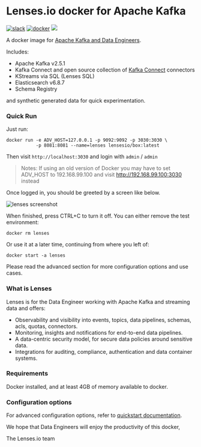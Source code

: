 # Lenses.io docker for Apache Kafka #

[![slack](https://img.shields.io/badge/Slack-community-red)](https://launchpass.com/lensesio)
[![docker](https://img.shields.io/docker/pulls/lensesio/box.svg?style=flat)](https://hub.docker.com/r/lensesio/box/)
[![](https://images.microbadger.com/badges/image/lensesio/box.svg)](http://microbadger.com/images/lensesio/box)

A docker image for [Apache Kafka and Data Engineers](https://lenses.io/box/).

Includes:

- Apache Kafka v2.5.1
- Kafka Connect and open source collection of [Kafka Connect](https://lenses.io/connect/) connectors
- KStreams via SQL (Lenses SQL)
- Elasticsearch v6.8.7
- Schema Registry

and synthetic generated data for quick experimentation.

### Quick Run

Just run:

    docker run -e ADV_HOST=127.0.0.1 -p 9092:9092 -p 3030:3030 \
               -p 8081:8081 --name=lenses lensesio/box:latest

Then visit `http://localhost:3030` and login with `admin` / `admin`
 
> Notes: If using an old version of Docker you may have to set ADV_HOST to 192.168.99.100
and visit http://192.168.99.100:3030 instead

Once logged in, you should be greeted by a screen like below.

![lenses screenshot](https://help.lenses.io/using-lenses/basics/images/lensesio-dashboard.png)

When finished, press CTRL+C to turn it off. You can either remove the test environment:

    docker rm lenses

Or use it at a later time, continuing from where you left of:

    docker start -a lenses

Please read the advanced section for more configuration options and use cases.

### What is Lenses

Lenses is for the Data Engineer working with  Apache Kafka and streaming data and offers:

- Observability and visibility into events, topics, data pipelines, schemas, acls, quotas, connectors.
- Monitoring, insights and notifications for end-to-end data pipelines.
- A data-centric security model, for secure data policies around sensitive data.
- Integrations for auditing, compliance, authentication and data container systems.

### Requirements

Docker installed, and at least 4GB of memory available to docker.

### Configuration options

For advanced configuration options, refer to [quickstart documentation](https://docs.lenses.io/dev/lenses-box/).

We hope that Data Engineers will enjoy the productivity of this docker,

The Lenses.io team
